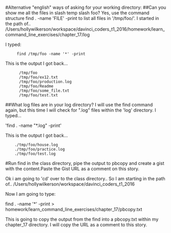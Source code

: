 #Alternative "english" ways of asking for your working directory:
##Can you show me all the files in slash temp slash foo?
Yes, use the command structure find . -name 'FILE' -print to list all files in '/tmp/foo/'.
I started in the path of..
/Users/hollywilkerson/workspace/davinci_coders_t1_2016/homework/learn_command_line_exercises/chapter_17/log

I typed:

         find /tmp/foo -name '*' -print
         
 
 This is the output I got back...
 

          /tmp/foo
          /tmp/foo/ex12.txt
          /tmp/foo/production.log
          /tmp/foo/Readme
          /tmp/foo/some_file.txt
          /tmp/foo/test.txt



##What log files are in your log directory?
I will use the find command again, but this time I will check for ".log" files within the 'log' directory.
I typed...

'find . -name "*.log" -print'

This is the output I got back...


        ./tmp/foo/house.log
        ./tmp/foo/practice.log
        ./tmp/foo/test.log


#Run find in the class directory, pipe the output to pbcopy and create a gist with the content.Paste the Gist URL as a comment on this story.

Ok i am going to 'cd' over to the class directory.. So I am starting in the path of..
/Users/hollywilkerson/workspace/davinci_coders_t1_2016

Now I am going to type:

find . -name '*' -print > homework/learn_command_line_exercises/chapter_17/pbcopy.txt

This is going to copy the output from the find into a pbcopy.txt within my chapter_17
directory. I will copy the URL as a comment to this story.




